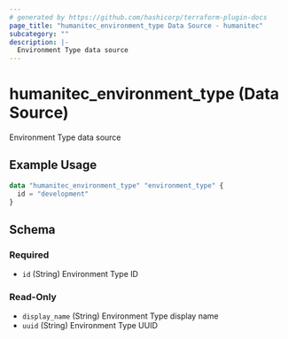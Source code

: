 ```yaml
---
# generated by https://github.com/hashicorp/terraform-plugin-docs
page_title: "humanitec_environment_type Data Source - humanitec"
subcategory: ""
description: |-
  Environment Type data source
---
```


# humanitec_environment_type (Data Source)

Environment Type data source

## Example Usage

```terraform
data "humanitec_environment_type" "environment_type" {
  id = "development"
}
```

<!-- schema generated by tfplugindocs -->
## Schema

### Required

- `id` (String) Environment Type ID

### Read-Only

- `display_name` (String) Environment Type display name
- `uuid` (String) Environment Type UUID
